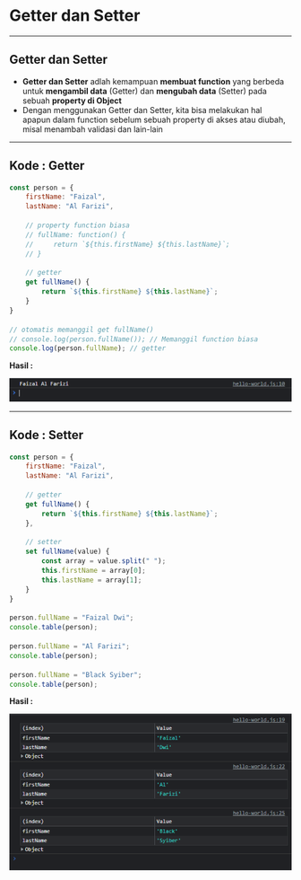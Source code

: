 # Getter dan Setter

---

## Getter dan Setter

- **Getter dan Setter** adlah kemampuan **membuat function** yang berbeda untuk **mengambil data** (Getter) dan **mengubah data** (Setter) pada sebuah **property di Object**
- Dengan menggunakan Getter dan Setter, kita bisa melakukan hal apapun dalam function sebelum sebuah property di akses atau diubah, misal menambah validasi dan lain-lain

---

## Kode : Getter

```js
const person = {
    firstName: "Faizal",
    lastName: "Al Farizi",

    // property function biasa
    // fullName: function() {
    //     return `${this.firstName} ${this.lastName}`;
    // }

    // getter
    get fullName() {
        return `${this.firstName} ${this.lastName}`;
    }
}

// otomatis memanggil get fullName()
// console.log(person.fullName()); // Memanggil function biasa
console.log(person.fullName); // getter
```

**Hasil :**

![1](../assets/img/53/1.PNG)

---

## Kode : Setter

```js
const person = {
    firstName: "Faizal",
    lastName: "Al Farizi",

    // getter
    get fullName() {
        return `${this.firstName} ${this.lastName}`;
    },
    
    // setter
    set fullName(value) {
        const array = value.split(" ");
        this.firstName = array[0];
        this.lastName = array[1];
    }
}

person.fullName = "Faizal Dwi";
console.table(person);

person.fullName = "Al Farizi";
console.table(person);

person.fullName = "Black Syiber";
console.table(person);
```

**Hasil :**

![2](../assets/img/53/2.PNG)